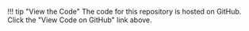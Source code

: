 !!! tip "View the Code"
    The code for this repository is hosted on GitHub. Click the "View Code on GitHub" link above.
